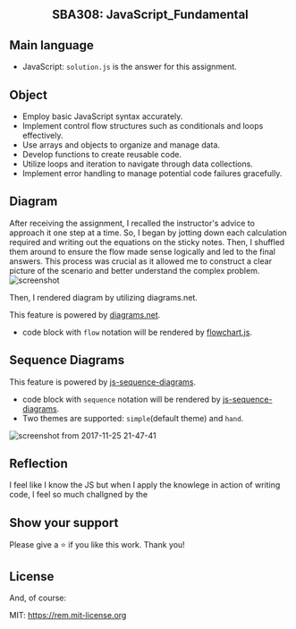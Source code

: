 <h2 align="center">
  SBA308: JavaScript_Fundamental <br/>
</h2>

## Main language 
- JavaScript: <code>solution.js</code> is the answer for this assignment. 
  
## Object 
- Employ basic JavaScript syntax accurately.
- Implement control flow structures such as conditionals and loops effectively.
- Use arrays and objects to organize and manage data.
- Develop functions to create reusable code.
- Utilize loops and iteration to navigate through data collections.
- Implement error handling to manage potential code failures gracefully.

## Diagram 

After receiving the assignment, I recalled the instructor's advice to approach it one step at a time. 
So, I began by jotting down each calculation required and writing out the equations on the sticky notes. 
Then, I shuffled them around to ensure the flow made sense logically and led to the final answers. 
This process was crucial as it allowed me to construct a clear picture of the scenario and better understand the complex problem.
![screenshot](postit.png)

Then, I rendered diagram by utilizing diagrams.net. 

This feature is powered by [diagrams.net](https://app.diagrams.net/).
* code block with `flow` notation will be rendered by [flowchart.js](http://flowchart.js.org/).



## Sequence Diagrams

This feature is powered by [js-sequence-diagrams](https://bramp.github.io/js-sequence-diagrams/).
* code block with `sequence` notation will be rendered by [js-sequence-diagrams](https://bramp.github.io/js-sequence-diagrams/).
* Two themes are supported: `simple`(default theme) and `hand`.

![screenshot from 2017-11-25 21-47-41](https://user-images.githubusercontent.com/1908863/33236972-4f190f98-d22a-11e7-842f-d9c4a74d2118.png)


## Reflection 
I feel like I know the JS but when I apply the knowlege in action of writing code, I feel so much challgned by the 



## Show your support

Please give a ⭐ if you like this work. Thank you!


## License

And, of course:

MIT: <https://rem.mit-license.org>
